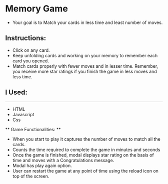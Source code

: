 # Memory Game 
* Your goal is to Match your cards in less time and least number of moves.

## Instructions:

* Click on any card.
* Keep unfolding cards and working on your memory to remember each card you opened.
* Match cards properly with fewer moves and in lesser time. Remember, you receive more star ratings if you finish the game in less moves and less time.

## I Used:

----
* HTML 
* Javascript
* Css


** Game Functionalities: **

* When you start to play it captures the number of moves to match all the cards.
* Counts the time required to complete the game in minutes and seconds
* Once the game is finished, modal displays star rating on the basis of time and moves with a Congratulations message.
* Modal has play again option.
* User can restart the game at any point of time using the reload icon on top of the screen.
